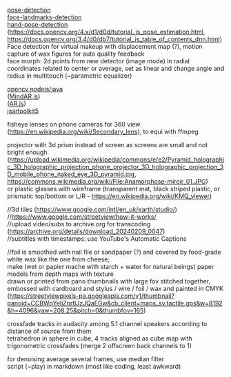 [pose-detection](https://github.com/freealise/tfjs-models/tree/master/pose-detection)  
[face-landmarks-detection](https://github.com/freealise/tfjs-models/tree/master/face-landmarks-detection)  
[hand-pose-detection](https://github.com/freealise/tfjs-models/tree/master/hand-pose-detection)  
(https://docs.opencv.org/4.x/d1/d0d/tutorial_js_pose_estimation.html, https://docs.opencv.org/3.4/d0/db7/tutorial_js_table_of_contents_dnn.html)  
Face detection for virtual makeup with displacement map (?), motion capture of wax figures for auto quality feedback  
face morph: 2d points from new detector (image mode) in radial coordinates related to center or average, set as linear and change angle and radius in multitouch (~parametric equalizer)  
  
[opencv nodejs/java](https://docs.opencv.org/4.x/dc/de6/tutorial_js_nodejs.html)  
([MindAR.js](https://github.com/hiukim/mind-ar-js))  
([AR.js](https://github.com/AR-js-org/AR.js))  
[jsartoolkit5](https://github.com/artoolkitx/jsartoolkit5)  
  
fisheye lenses on phone cameras for 360 view (https://en.wikipedia.org/wiki/Secondary_lens), to equi with ffmpeg  
  
projector with 3d prism instead of screen as screens are small and not bright enough (https://upload.wikimedia.org/wikipedia/commons/e/e2/Pyramid_holographic_3D_holographic_projection_phone_projector_3D_holographic_projection_3D_mobile_phone_naked_eye_3D_pyramid.jpg, https://commons.wikimedia.org/wiki/File:Anamorphose-miroir_01.JPG)  
or plastic glasses with wireframe (transparent mat, black striped plastic, or prismatic top/bottom or L/R - https://en.wikipedia.org/wiki/KMQ_viewer)  
  
//3d tiles (https://www.google.com/intl/en_uk/earth/studio/)  
//https://www.google.com/streetview/how-it-works/  
//upload video/subs to archive.org for transcoding (https://archive.org/details/download_20240209_0047)  
//subtitles with timestamps: use YouTube's Automatic Captions  
  
//foil is smoothed with nail file or sandpaper (?) and covered by food-grade white wax like the one from cheese;  
make (wet or papier mache with starch + water for natural beings) paper models from depth maps with texture  
drawn or printed from pano thumbnails with large fov stitched together,  
embossed with cardboard and stylus / wire / foil / wax and painted in CMYK  
(https://streetviewpixels-pa.googleapis.com/v1/thumbnail?panoid=CCBWqYeljZnrtlJzJQaEGw&cb_client=maps_sv.tactile.gps&w=8192&h=4096&yaw=208.25&pitch=0&thumbfov=165)  
  
crossfade tracks in audacity among 5.1 channel speakers according to distance of source from them  
tetrahedron in sphere in cube, 4 tracks aligned as cube map with trigonometric crossfades (merge 2 offscreen back channels to 1)  
  
for denoising average several frames, use median filter  
script (~play) in markdown (most like coding, least awkward)  
